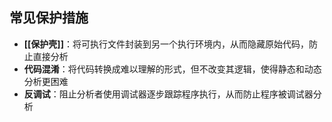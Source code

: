 ## 常见保护措施

- **[[保护壳]]**：将可执行文件封装到另一个执行环境内，从而隐藏原始代码，防止直接分析
- **代码混淆**：将代码转换成难以理解的形式，但不改变其逻辑，使得静态和动态分析更困难
- **反调试**：阻止分析者使用调试器逐步跟踪程序执行，从而防止程序被调试器分析